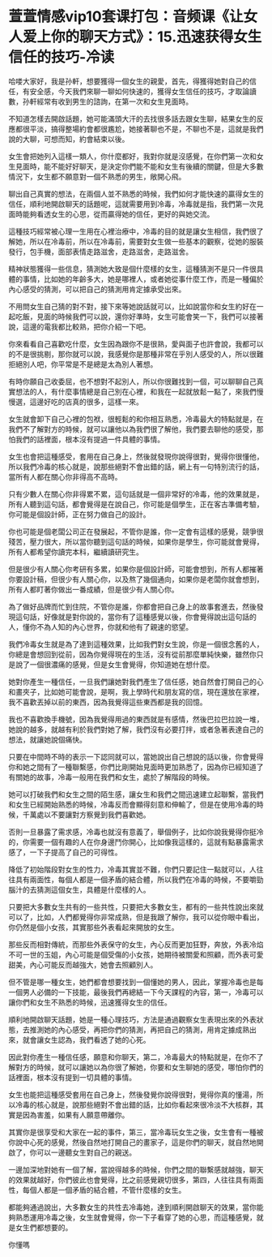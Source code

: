 # 萱萱情感vip10套课打包：音频课《让女人爱上你的聊天方式》：15.迅速获得女生信任的技巧-冷读

哈喽大家好，我是孙軒，想要獲得一個女生的親愛，首先，得獲得她對自己的信任，有安全感，今天我們來聊一聊如何快速的，獲得女生信任的技巧，才取論讀數，孙軒經常有收到男生的諮詢，在第一次和女生見面時。

不知道怎樣去開啟話題，她可能滿頭大汗的去找很多話去跟女生聊，結果女生的反應都很平淡，搞得整場約會都很尷尬，她接著聊也不是，不聊也不是，這就是我們說的大聊，可想而知，約會結束以後。

女生會把她列入這樣一類人，你什麼都好，我對你就是沒感覺，在你們第一次和女生見面時，能不能好好聊天，是決定你們能不能和女生有後續的關鍵，但是大多數情況下，女生都不願意對一個不熟悉的男生，敞開心飛。

聊出自己真實的想法，在兩個人並不熟悉的時候，我們如何才能快速的贏得女生的信任，順利地開啟聊天的話題呢，這就需要用到冷毒，冷毒就是指，我們第一次見面時能夠看透女生的心思，從而贏得她的信任，更好的與她交流。

這種技巧經常被心理一生用在心裡治療中，冷毒的目的就是讓女生相信，我們很了解她，所以在冷毒前，所以在冷毒前，需要對女生做一些基本的觀察，從她的服裝發行，包手機，面部表情走路滋舍，走路滋舍，走路滋舍。

精神狀態獲得一些信息，猜測她大致是個什麼樣的女生，這種猜測不是只一件很具體的事情，比如她的年齡多大，她是哪裡人，或者她從事什麼工作，而是一種偏於內心感受的猜測，可以把自己的猜測用肯定據承受出來。

不用問女生自己猜的對不對，接下來等她說話就可以，比如說當你和女生約好在一起吃飯，見面的時候我們可以說，還你好準時，女生可能會笑一下，我們可以接著說，這邊的電我都比較熟，把你介紹一下吧。

你來看看自己喜歡吃什麼，女生因為跟你不是很熟，愛與面子也許會說，我都可以的不是很挑剔，那你就可以說，我感覺你是那種非常在乎別人感受的人，所以很難拒絕別人吧，你平常是不是總是太為別人著想。

有時你願自己收委屈，也不想對不起別人，所以你很難找到一個，可以聊聊自己真實想法的人，有什麼事情總是自己別在心裡，和我在一起就放鬆一點了，來我們慢慢選，這邊好吃的店真的很多，這樣一來。

女生就會卸下自己心裡的包袱，很輕鬆的和你相互熟悉，冷毒最大的特點就是，在我們不了解對方的時候，就可以讓他以為我們很了解他，我們要去聊他的感受，那怕我們的話裡面，根本沒有提過一件具體的事情。

女生也會把這種感受，套用在自己身上，然後就發現你說得很對，覺得你很懂他，所以我們冷毒的核心就是，說那些絕對不會出錯的話，網上有一句特別流行的話，當所有人都在關心你非得高不高時。

只有少數人在關心你非得累不累，這句話就是一個非常好的冷毒，他的效果就是，所有人聽到這句話，都會覺得是在說自己，你可能是個學生，正在客古準備考驗，你可能是個設計師，正在努力做自己的設計。

你也可能是個老闆公司正在發展起，不管你是誰，你一定會有這樣的感覺，競爭很殘苦，壓力很大，所以當你聽到這句話的時候，如果你是學生，你可能就會覺得，所有人都希望你讀完本科，繼續讀研究生。

但是很少有人關心你考研有多累，如果你是個設計師，可能會想到，所有人都摧著你要設計稿，但很少有人關心你，以及熬了幾個通向，如果你是老闆你就會想到，所有人都盯著你做出一番成績，但是很少有人關心你。

為了做好品牌而忙到住院，不管你是誰，你都會把自己身上的故事套進去，然後發現這句話，好像就是對你說的，當你有了這種感覺以後，你會覺得說出這句話的人，懂你不為人知的內心世界，你就和他有了親速的慾望。

我們冷毒女生就是為了達到這種效果，比如我們對女生說，你是一個很念舊的人，你總是會想回到從前，因為你覺得現在的生活，沒有從前那麼單純快樂，雖然你只是說了一個很濃痛的感覺，但是女生會覺得，你知道她在想什麼。

她對你產生一種信任，一旦我們讓她對我們產生了信任感，她自然會打開自己的心和畫夾子，比如她可能會說，是啊，我上學時代和朋友寫的信，現在還放在家裡，我不喜歡丟掉以前的東西，因為我覺得這些東西都是我的回憶。

我也不喜歡換手機號，因為我覺得用過的東西就是有感情，然後巴拉巴拉說一堆，她說的越多，就越有利於我們對她了解，我們沒有必要打拌，或者急著表達自己的想法，就讓她說個痛快。

只要在中間時不時的表示一下認同就可以，當她說出自己想說的話以後，你會覺得你和她之間有了一種聯繫感，你們比剛開始見面時更加熟悉了，因為你已經知道了有關她的故事，冷毒一般用在我們和女生，處於了解階段的時候。

她可以打破我們和女生之間的陌生感，讓女生和我們之間迅速建立起聯繫，當我們和女生已經開始熟悉的時候，冷毒反而會顯得刻意和伸輸了，但是在使用冷毒的時候，千萬處以不要讓對方察覺到我們喜歡她。

否則一旦暴露了需求感，冷毒也就沒有意義了，舉個例子，比如你說我覺得你挺冷的，你需要一個有趣的人在你身邊鬥你開心，比如像我這樣的，這就有點暴露需求感了，一下子提高了自己的可得性。

降低了初始階段對女生的性力，冷毒其實並不難，你們只要記住一點就可以，人往往具有兩面性，每個人都是一個矛盾的結合體，所以我們在冷毒的時候，不要嚼勁腦汁的去猜測這個女生，具體是什麼樣的人。

只要把大多數女生共有的一些共性，只要把大多數女生，都有的一些共性說出來就可以了，比如，人們都覺得你非常成熟，但是我跟了解你，我可以從你眼中看出，你仍然是個小女孩，其實那些外表看起來開放的女生。

那些反而相對傳統，而那些外表保守的女生，內心反而更加狂野，奔放，外表冷焰不可一世的玉姐，內心可能是個受傷的小女孩，她期待被關愛和照顧，而外表可愛甜美，內心可能反而越強大，她會去照顧別人。

但不管是哪一種女生，她們都會想要找到一個懂她的男人，因此，掌握冷毒也是每一個男人必備的一下技能，最後我們再總結一下今天課程的內容，第一，冷毒可以讓你們和女生不熟悉的時候，迅速獲得女生的信任。

順利地開啟聊天話題，她是一種心理技巧，方法是通過觀察女生表現出來的外表狀態，去推測她的內心感受，再把你們的猜測，再把自己的猜測，用肯定據成熟出來，就會讓女生認為，我們看透了她的心死。

因此對你產生一種信任感，願意和你聊天，第二，冷毒最大的特點就是，在你不了解對方的時候，就可以讓她以為你很了解她，你要和女生聊她的感受，哪怕你們的話裡面，根本沒有提到一切具體的事情。

女生也能把這種感受套用在自己身上，然後發覺你說得很對，覺得你真的懂湯，所以冷毒的核心就是，說那些絕對不會出錯的話，比如你看起來很冷淡不大核群，其實是因為害羞，如果有人願意帶離你。

其實你是很享受和大家在一起的事件，第三，當冷毒玩女生之後，女生會有一種被你說中心死的感覺，然後自然地打開自己的畫家子，這是你們的聊天，就自然地開啟了，你可以一邊聽女生對自己的親送。

一邊加深地對她有一個了解，當說得越多的時候，你們之間的聯繫感就越強，聊天的效果就越好，你們彼此也會覺得，比之前感覺親切很多，第四，人往往具有兩面性，每個人都是一個矛盾的結合體，不管什麼樣的女生。

都能夠通過說出，大多數女生的共性去冷毒她，達到順利開啟聊天的效果，當你能夠熟悉運用冷毒之後，女生就會覺得，你一下子看穿了她的心思，而這種感覺，就是女生們都想要的。

你懂嗎
